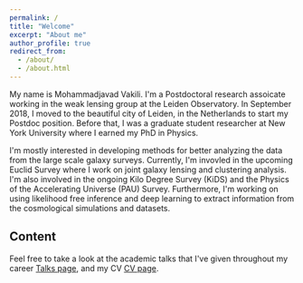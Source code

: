 ```yaml
---
permalink: /
title: "Welcome"
excerpt: "About me"
author_profile: true
redirect_from: 
  - /about/
  - /about.html
---
```

My name is Mohammadjavad Vakili. I'm a Postdoctoral research assoicate working in the weak lensing group at the Leiden Observatory.
In September 2018, I moved to the beautiful city of Leiden, in the Netherlands to start my Postdoc position. 
Before that, I was a graduate student researcher at New York University where I earned my PhD in Physics.

I'm mostly interested in developing methods for better analyzing the data from the large scale galaxy surveys. 
Currently, I'm invovled in the upcoming Euclid Survey where I work on joint galaxy lensing and clustering analysis. 
I'm also involved in the ongoing Kilo Degree Survey (KiDS) and the Physics of the Accelerating Universe (PAU) Survey.
Furthermore, I'm working on using likelihood free inference and deep learning to extract information from the 
cosmological simulations and datasets.

Content
------
Feel free to take a look at the academic talks that I've given throughout my career [Talks page](https://mjvakili.github.io/talks), and my CV [CV page](https://mjvakili.github.io/cv).
